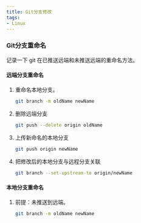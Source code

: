 ```yaml
---
title: Git分支修改
tags: 
- Linux
---
```


### Git分支重命名

记录一下 git 在已推送远端和未推送远端的重命名方法。

#### 远端分支重命名

1. 重命名本地分支。

   ```bash
   git branch -m oldName newName
   ```

2. 删除远端分支

   <!--more-->

   ```bash
   git push --delete origin oldName
   ```

3. 上传新命名的本地分支

   ```bash
   git push origin newName
   ```

4. 把修改后的本地分支与远程分支关联

   ```bash
   git branch --set-upstream-to origin/newName
   ```

#### 本地分支重命名

1. 前提：未推送到远端。

   ```bash
   git branch -m oldName newName
   ```

   

